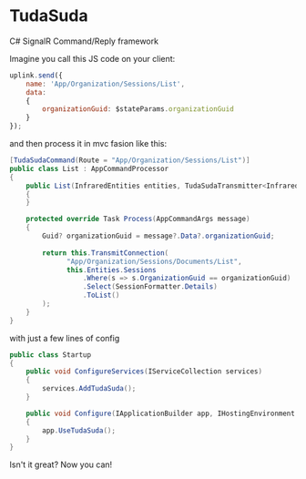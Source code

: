 # TudaSuda
C# SignalR Command/Reply framework

Imagine you call this JS code on your client:

```javascript
uplink.send({
    name: 'App/Organization/Sessions/List',
    data:
    {
        organizationGuid: $stateParams.organizationGuid
    }
});
```

and then process it in mvc fasion like this:
```cs
[TudaSudaCommand(Route = "App/Organization/Sessions/List")]
public class List : AppCommandProcessor
{
    public List(InfraredEntities entities, TudaSudaTransmitter<InfraredAppHub> appHubTransmitter) : base(entities, appHubTransmitter)
    {
    }

    protected override Task Process(AppCommandArgs message)
    {
        Guid? organizationGuid = message?.Data?.organizationGuid;
        
        return this.TransmitConnection(
              "App/Organization/Sessions/Documents/List",
              this.Entities.Sessions
                  .Where(s => s.OrganizationGuid == organizationGuid)
                  .Select(SessionFormatter.Details)
                  .ToList()
        );
    }
}
```

with just a few lines of config
```cs
public class Startup
{
    public void ConfigureServices(IServiceCollection services)
    {
        services.AddTudaSuda();
    }

    public void Configure(IApplicationBuilder app, IHostingEnvironment env)
    {
        app.UseTudaSuda();
    }
}
```


Isn't it great? 
Now you can!
